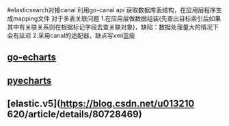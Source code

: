 #elasticsearch对接canal
    利用go-canal api 获取数据库表结构，在应用层程序生成mapping文件
    对于多表关联问题
        1.在应用层做数据组装(先查出目标索引后如果其中有关联关系则在根据标记字段去查关联对象)，缺陷：数据处理量大的情况下会有延迟
        2.采用canal的适配器，缺点写xml蓝瘦
    
## [go-echarts](https://go-echarts.github.io/go-echarts/)
## [pyecharts](http://pyecharts.org/#/zh-cn/)
## [elastic.v5](https://blog.csdn.net/u013210 620/article/details/80728469)